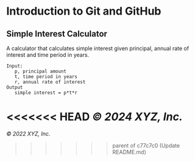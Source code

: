 # Introduction to Git and GitHub

## Simple Interest Calculator

A calculator that calculates simple interest given principal, annual rate of interest and time period in years.

```
Input:
   p, principal amount
   t, time period in years
   r, annual rate of interest
Output
   simple interest = p*t*r
```

<<<<<<< HEAD
_© 2024 XYZ, Inc._
=======
_© 2022 XYZ, Inc._
>>>>>>> parent of c77c7c0 (Update README.md)
